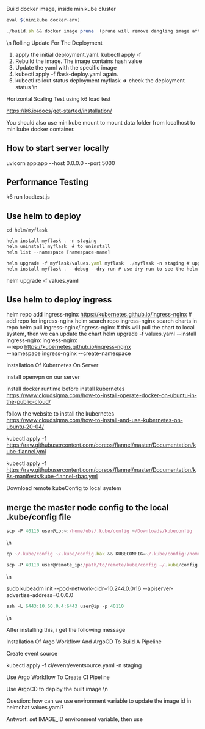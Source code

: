 Build docker image, inside minikube cluster

```javascript
eval $(minikube docker-env)

./build.sh && docker image prune  (prune will remove dangling image after the rebuild)
```

 \n Rolling Update For The Deployment







1. apply the initial deployment.yaml. kubectl apply -f
2. Rebuild the image. The image contains hash value
3. Update the yaml with the specific image
4. kubectl apply -f flask-deploy.yaml again.
5. kubectl rollout status deployment myflask => check the deployment status \n 

Horizontal Scaling Test using k6 load test

<https://k6.io/docs/get-started/installation/>


You should also use minikube mount to mount data folder from localhost to minikube docker container.


## How to start server locally

uvicorn  app:app --host 0.0.0.0 --port 5000

## Performance Testing

k6 run loadtest.js


## Use helm to deploy

`cd helm/myflask`

```javascript
helm install myflask . -n staging
helm uninstall myflask  # to uninstall
helm list --namespace [namespace-name]

helm upgrade -f myflask/values.yaml myflask  ./myflask -n staging # upgrade helm chart
helm install myflask . --debug --dry-run # use dry run to see the helm chart values
```
helm upgrade -f values.yaml 

## Use helm to deploy ingress

helm repo add ingress-nginx https://kubernetes.github.io/ingress-nginx # add repo for ingress-nginx 
helm search repo ingress-nginx search charts in repo
helm pull ingress-nginx/ingress-nginx  # this will pull the chart to local system, then we can update the chart
helm upgrade -f values.yaml --install ingress-nginx ingress-nginx \
  --repo https://kubernetes.github.io/ingress-nginx \
  --namespace ingress-nginx --create-namespace



Installation Of Kubernetes On Server


install openvpn on our server

install docker runtime before install kubernetes <https://www.cloudsigma.com/how-to-install-operate-docker-on-ubuntu-in-the-public-cloud/>

follow the website to install the kubernetes <https://www.cloudsigma.com/how-to-install-and-use-kubernetes-on-ubuntu-20-04/>


kubectl apply -f <https://raw.githubusercontent.com/coreos/flannel/master/Documentation/kube-flannel.yml>

kubectl apply -f <https://raw.githubusercontent.com/coreos/flannel/master/Documentation/k8s-manifests/kube-flannel-rbac.yml>


Download remote kubeConfig to local system

## merge the master node config to the local .kube/config file

```javascript
scp -P 40110 user@ip:~:/home/ubs/.kube/config ~/Downloads/kubeconfig
```

 \n 

```javascript
cp ~/.kube/config ~/.kube/config.bak && KUBECONFIG=~/.kube/config:/home/ryan/Downloads/kubeconfig kubectl config view --flatten > /tmp/config && mv /tmp/config ~/.kube/config
```



```javascript
scp -P 40110 user@remote_ip:/path/to/remote/kube/config ~/.kube/config
```

 \n 


sudo kubeadm init --pod-network-cidr=10.244.0.0/16 --apiserver-advertise-address=0.0.0.0

```javascript
ssh -L 6443:10.60.0.4:6443 user@ip -p 40110
```

 \n 

After installing this, i get the following message


Installation Of Argo Workflow And ArgoCD To Build A Pipeline

Create event source

kubectl apply -f ci/event/eventsource.yaml -n staging



Use Argo Workflow To Create CI Pipeline



Use ArgoCD to deploy the built image \n 

Question: how can we use environment variable to update the image id in helmchat values.yaml?

Antwort: set IMAGE_ID environment variable, then use








